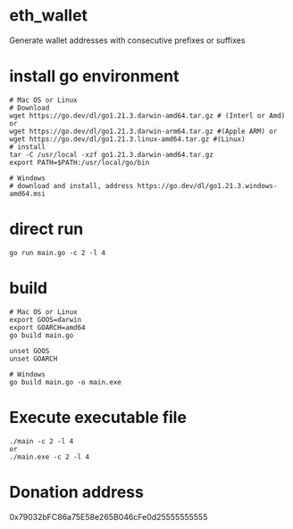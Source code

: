 # eth_wallet
Generate wallet addresses with consecutive prefixes or suffixes

# install go environment
```
# Mac OS or Linux 
# Download 
wget https://go.dev/dl/go1.21.3.darwin-amd64.tar.gz # (Interl or Amd) or
wget https://go.dev/dl/go1.21.3.darwin-arm64.tar.gz #(Apple ARM) or
wget https://go.dev/dl/go1.21.3.linux-amd64.tar.gz #(Linux)
# install
tar -C /usr/local -xzf go1.21.3.darwin-amd64.tar.gz
export PATH=$PATH:/usr/local/go/bin

# Windows 
# download and install, address https://go.dev/dl/go1.21.3.windows-amd64.msi
```

# direct run
```
go run main.go -c 2 -l 4
```

# build
```
# Mac OS or Linux
export GOOS=darwin
export GOARCH=amd64
go build main.go

unset GOOS
unset GOARCH

# Windows
go build main.go -o main.exe
```

# Execute executable file
```
./main -c 2 -l 4
or
./main.exe -c 2 -l 4
```
# Donation address
0x79032bFC86a75E58e265B046cFe0d25555555555